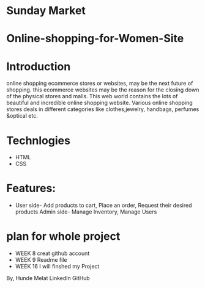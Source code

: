 # Sunday Market
# Online-shopping-for-Women-Site
# Introduction
online shopping ecommerce stores or websites, may be the next future of shopping. 
this ecommerce websites may be the reason for the closing down of the physical stores and malls. 
This web world contains the lots of beautiful and incredible online shopping website. 
Various online shopping stores deals in different categories like
clothes,jewelry, handbags, perfumes &optical etc.

# Technlogies 
* HTML
* CSS

# Features:
* User side- Add products to cart, Place an order, Request their desired products Admin side-
Manage Inventory, Manage Users

# plan for whole project
* WEEK 8 creat github account
* WEEK 9 Readme file
* WEEK 16 I will finshed my Project

By, Hunde Melat LinkedIn GitHub




